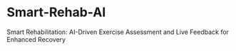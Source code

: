 # Smart-Rehab-AI
 Smart Rehabilitation: AI-Driven Exercise Assessment  and Live Feedback for Enhanced Recovery
